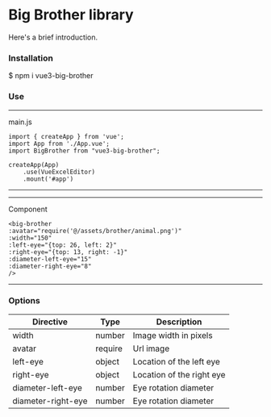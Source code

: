 # Big Brother library

Here's a brief introduction.

### Installation

$ npm i vue3-big-brother

### Use

--------
main.js
```
import { createApp } from 'vue';
import App from './App.vue';
import BigBrother from "vue3-big-brother";

createApp(App)
    .use(VueExcelEditor)
    .mount('#app')
```

-----

------
Component
```
<big-brother
:avatar="require('@/assets/brother/animal.png')"
:width="150"
:left-eye="{top: 26, left: 2}"
:right-eye="{top: 13, right: -1}"
:diameter-left-eye="15"
:diameter-right-eye="8"
/>
```
------

### Options
Directive | Type | Description
--- | --- | ---
width | number | Image width in pixels
avatar | require | Url image
left-eye | object | Location of the left eye
right-eye | object | Location of the right eye
diameter-left-eye | number | Eye rotation diameter
diameter-right-eye | number | Eye rotation diameter
